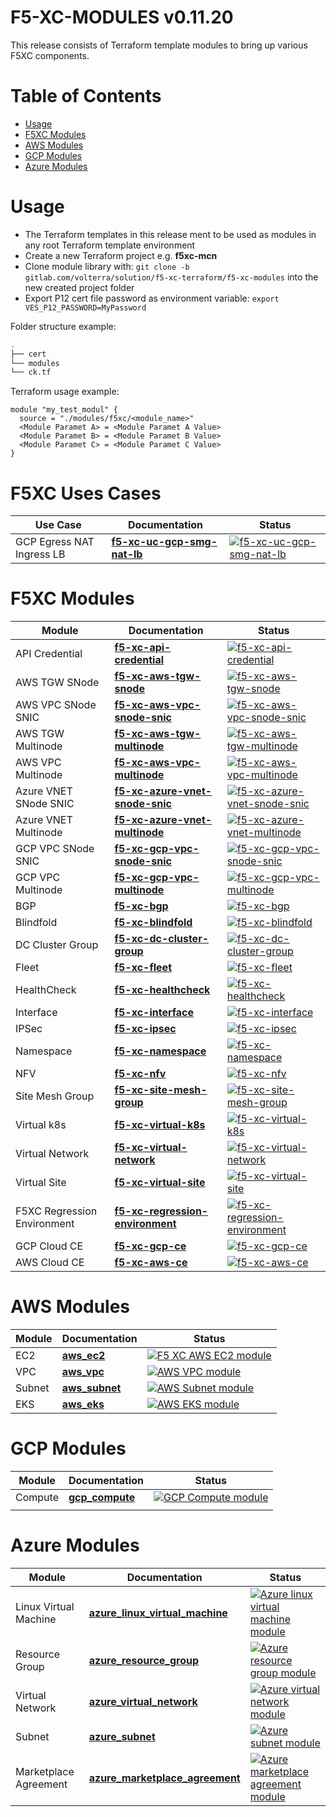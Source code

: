 # F5-XC-MODULES v0.11.20

This release consists of Terraform template modules to bring up various F5XC components.

# Table of Contents

- [Usage](#usage)
- [F5XC Modules](#f5xc-modules)
- [AWS Modules](#aws-modules)
- [GCP Modules](#gcp-modules)
- [Azure Modules](#azure-modules)

# Usage

- The Terraform templates in this release ment to be used as modules in any root Terraform template environment
- Create a new Terraform project e.g. __f5xc-mcn__
- Clone module library with: `git clone -b  gitlab.com/volterra/solution/f5-xc-terraform/f5-xc-modules` into the new created project folder
- Export P12 cert file password as environment variable: `export VES_P12_PASSWORD=MyPassword`

Folder structure example:

```bash
.
├── cert
└── modules
└── ck.tf
```

Terraform usage example:

```hcl
module "my_test_modul" {
  source = "./modules/f5xc/<module_name>"
  <Module Paramet A> = <Module Paramet A Value>
  <Module Paramet B> = <Module Paramet B Value>
  <Module Paramet C> = <Module Paramet C Value>
}
```

# F5XC Uses Cases

| Use Case                | Documentation               | Status                                                                                                                                                                                                                                                                          |
|-------------------------|-----------------------------|---------------------------------------------------------------------------------------------------------------------------------------------------------------------------------------------------------------------------------------------------------------------------------|
| GCP Egress NAT Ingress LB | **[f5-xc-uc-gcp-smg-nat-lb](https://gitlab.com/volterra/solution/f5-xc-terraform/f5-xc-uc-gcp-smg-nat-lb)** | [![f5-xc-uc-gcp-smg-nat-lb](https://gitlab.com/volterra/solution/f5-xc-terraform/f5-xc-uc-gcp-smg-nat-lb/badges/0.11.18/pipeline.svg)](https://gitlab.com/volterra/solution/f5-xc-terraform/f5-xc-uc-gcp-smg-nat-lb) |

# F5XC Modules

| Module                             | Documentation         | Status                                                                                                                                         |
|------------------------------------|-----------------------|------------------------------------------------------------------------------------------------------------------------------------------------|
| API Credential | **[f5-xc-api-credential](https://gitlab.com/volterra/solution/f5-xc-terraform/f5-xc-api-credential)** | [![f5-xc-api-credential](https://gitlab.com/volterra/solution/f5-xc-terraform/f5-xc-api-credential/badges/0.11.19/pipeline.svg)](https://gitlab.com/volterra/solution/f5-xc-terraform/f5-xc-api-credential) |
| AWS TGW SNode | **[f5-xc-aws-tgw-snode](https://gitlab.com/volterra/solution/f5-xc-terraform/f5-xc-aws-tgw-snode)** | [![f5-xc-aws-tgw-snode](https://gitlab.com/volterra/solution/f5-xc-terraform/f5-xc-aws-tgw-snode/badges/0.11.19/pipeline.svg)](https://gitlab.com/volterra/solution/f5-xc-terraform/f5-xc-aws-tgw-snode) |
| AWS VPC SNode SNIC | **[f5-xc-aws-vpc-snode-snic](https://gitlab.com/volterra/solution/f5-xc-terraform/f5-xc-aws-vpc-snode-snic)** | [![f5-xc-aws-vpc-snode-snic](https://gitlab.com/volterra/solution/f5-xc-terraform/f5-xc-aws-vpc-snode-snic/badges/0.11.19/pipeline.svg)](https://gitlab.com/volterra/solution/f5-xc-terraform/f5-xc-aws-vpc-snode-snic) |
| AWS TGW Multinode | **[f5-xc-aws-tgw-multinode](https://gitlab.com/volterra/solution/f5-xc-terraform/f5-xc-aws-tgw-multinode)** | [![f5-xc-aws-tgw-multinode](https://gitlab.com/volterra/solution/f5-xc-terraform/f5-xc-aws-tgw-multinode/badges/0.11.19/pipeline.svg)](https://gitlab.com/volterra/solution/f5-xc-terraform/f5-xc-aws-tgw-multinode) |
| AWS VPC Multinode | **[f5-xc-aws-vpc-multinode](https://gitlab.com/volterra/solution/f5-xc-terraform/f5-xc-aws-vpc-multinode)** | [![f5-xc-aws-vpc-multinode](https://gitlab.com/volterra/solution/f5-xc-terraform/f5-xc-aws-vpc-multinode/badges/0.11.18/pipeline.svg)](https://gitlab.com/volterra/solution/f5-xc-terraform/f5-xc-aws-vpc-multinode) |
| Azure VNET SNode SNIC | **[f5-xc-azure-vnet-snode-snic](https://gitlab.com/volterra/solution/f5-xc-terraform/f5-xc-azure-vnet-snode-snic)** | [![f5-xc-azure-vnet-snode-snic](https://gitlab.com/volterra/solution/f5-xc-terraform/f5-xc-azure-vnet-snode-snic/badges/0.11.18/pipeline.svg)](https://gitlab.com/volterra/solution/f5-xc-terraform/f5-xc-azure-vnet-snode-snic) |
| Azure VNET Multinode | **[f5-xc-azure-vnet-multinode](https://gitlab.com/volterra/solution/f5-xc-terraform/f5-xc-azure-vnet-multinode)** | [![f5-xc-azure-vnet-multinode](https://gitlab.com/volterra/solution/f5-xc-terraform/f5-xc-azure-vnet-multinode/badges/0.11.19/pipeline.svg)](https://gitlab.com/volterra/solution/f5-xc-terraform/f5-xc-azure-vnet-multinode) |
| GCP VPC SNode SNIC | **[f5-xc-gcp-vpc-snode-snic](https://gitlab.com/volterra/solution/f5-xc-terraform/f5-xc-gcp-vpc-snode-snic)** | [![f5-xc-gcp-vpc-snode-snic](https://gitlab.com/volterra/solution/f5-xc-terraform/f5-xc-gcp-vpc-snode-snic/badges/0.11.19/pipeline.svg)](https://gitlab.com/volterra/solution/f5-xc-terraform/f5-xc-gcp-vpc-snode-snic) |
| GCP VPC Multinode | **[f5-xc-gcp-vpc-multinode](https://gitlab.com/volterra/solution/f5-xc-terraform/f5-xc-gcp-vpc-multinode)** | [![f5-xc-gcp-vpc-multinode](https://gitlab.com/volterra/solution/f5-xc-terraform/f5-xc-gcp-vpc-multinode/badges/0.11.18/pipeline.svg)](https://gitlab.com/volterra/solution/f5-xc-terraform/f5-xc-gcp-vpc-multinode) |
| BGP | **[f5-xc-bgp](https://gitlab.com/volterra/solution/f5-xc-terraform/f5-xc-bgp)** | [![f5-xc-bgp](https://gitlab.com/volterra/solution/f5-xc-terraform/f5-xc-bgp/badges/0.11.19/pipeline.svg)](https://gitlab.com/volterra/solution/f5-xc-terraform/f5-xc-bgp) |
| Blindfold | **[f5-xc-blindfold](https://gitlab.com/volterra/solution/f5-xc-terraform/f5-xc-blindfold)** | [![f5-xc-blindfold](https://gitlab.com/volterra/solution/f5-xc-terraform/f5-xc-blindfold/badges/0.11.19/pipeline.svg)](https://gitlab.com/volterra/solution/f5-xc-terraform/f5-xc-blindfold) |
| DC Cluster Group | **[f5-xc-dc-cluster-group](https://gitlab.com/volterra/solution/f5-xc-terraform/f5-xc-dc-cluster-group)** | [![f5-xc-dc-cluster-group](https://gitlab.com/volterra/solution/f5-xc-terraform/f5-xc-dc-cluster-group/badges/0.11.19/pipeline.svg)](https://gitlab.com/volterra/solution/f5-xc-terraform/f5-xc-dc-cluster-group) |
| Fleet | **[f5-xc-fleet](https://gitlab.com/volterra/solution/f5-xc-terraform/f5-xc-fleet)** | [![f5-xc-fleet](https://gitlab.com/volterra/solution/f5-xc-terraform/f5-xc-fleet/badges/0.11.19/pipeline.svg)](https://gitlab.com/volterra/solution/f5-xc-terraform/f5-xc-fleet) |
| HealthCheck | **[f5-xc-healthcheck](https://gitlab.com/volterra/solution/f5-xc-terraform/f5-xc-healthcheck)** | [![f5-xc-healthcheck](https://gitlab.com/volterra/solution/f5-xc-terraform/f5-xc-healthcheck/badges/0.11.19/pipeline.svg)](https://gitlab.com/volterra/solution/f5-xc-terraform/f5-xc-healthcheck) |
| Interface | **[f5-xc-interface](https://gitlab.com/volterra/solution/f5-xc-terraform/f5-xc-interface)** | [![f5-xc-interface](https://gitlab.com/volterra/solution/f5-xc-terraform/f5-xc-interface/badges/0.11.19/pipeline.svg)](https://gitlab.com/volterra/solution/f5-xc-terraform/f5-xc-interface) |
| IPSec | **[f5-xc-ipsec](https://gitlab.com/volterra/solution/f5-xc-terraform/f5-xc-ipsec)** | [![f5-xc-ipsec](https://gitlab.com/volterra/solution/f5-xc-terraform/f5-xc-ipsec/badges/0.11.19/pipeline.svg)](https://gitlab.com/volterra/solution/f5-xc-terraform/f5-xc-ipsec) |
| Namespace | **[f5-xc-namespace](https://gitlab.com/volterra/solution/f5-xc-terraform/f5-xc-namespace)** | [![f5-xc-namespace](https://gitlab.com/volterra/solution/f5-xc-terraform/f5-xc-namespace/badges/0.11.19/pipeline.svg)](https://gitlab.com/volterra/solution/f5-xc-terraform/f5-xc-namespace) |
| NFV | **[f5-xc-nfv](https://gitlab.com/volterra/solution/f5-xc-terraform/f5-xc-nfv)** | [![f5-xc-nfv](https://gitlab.com/volterra/solution/f5-xc-terraform/f5-xc-nfv/badges/0.11.18/pipeline.svg)](https://gitlab.com/volterra/solution/f5-xc-terraform/f5-xc-nfv) |
| Site Mesh Group | **[f5-xc-site-mesh-group](https://gitlab.com/volterra/solution/f5-xc-terraform/f5-xc-site-mesh-group)** | [![f5-xc-site-mesh-group](https://gitlab.com/volterra/solution/f5-xc-terraform/f5-xc-site-mesh-group/badges/0.11.19/pipeline.svg)](https://gitlab.com/volterra/solution/f5-xc-terraform/f5-xc-site-mesh-group) |
| Virtual k8s | **[f5-xc-virtual-k8s](https://gitlab.com/volterra/solution/f5-xc-terraform/f5-xc-virtual-k8s)** | [![f5-xc-virtual-k8s](https://gitlab.com/volterra/solution/f5-xc-terraform/f5-xc-virtual-k8s/badges/0.11.19/pipeline.svg)](https://gitlab.com/volterra/solution/f5-xc-terraform/f5-xc-virtual-k8s) |
| Virtual Network | **[f5-xc-virtual-network](https://gitlab.com/volterra/solution/f5-xc-terraform/f5-xc-virtual-network)** | [![f5-xc-virtual-network](https://gitlab.com/volterra/solution/f5-xc-terraform/f5-xc-virtual-network/badges/0.11.19/pipeline.svg)](https://gitlab.com/volterra/solution/f5-xc-terraform/f5-xc-virtual-network) |
| Virtual Site | **[f5-xc-virtual-site](https://gitlab.com/volterra/solution/f5-xc-terraform/f5-xc-virtual-site)** | [![f5-xc-virtual-site](https://gitlab.com/volterra/solution/f5-xc-terraform/f5-xc-virtual-site/badges/0.11.19/pipeline.svg)](https://gitlab.com/volterra/solution/f5-xc-terraform/f5-xc-virtual-site) |
| F5XC Regression Environment | **[f5-xc-regression-environment](https://gitlab.com/volterra/solution/f5-xc-terraform/f5-xc-regression-environment)** | [![f5-xc-regression-environment](https://gitlab.com/volterra/solution/f5-xc-terraform/f5-xc-regression-environment/badges/0.11.18/pipeline.svg)](https://gitlab.com/volterra/solution/f5-xc-terraform/f5-xc-regression-environment) |
| GCP Cloud CE | **[f5-xc-gcp-ce](https://gitlab.com/volterra/solution/f5-xc-terraform/f5-xc-gcp-ce)** | [![f5-xc-gcp-ce](https://gitlab.com/volterra/solution/f5-xc-terraform/f5-xc-gcp-ce/badges/None/pipeline.svg)](https://gitlab.com/volterra/solution/f5-xc-terraform/f5-xc-gcp-ce) |
| AWS Cloud CE | **[f5-xc-aws-ce](https://gitlab.com/volterra/solution/f5-xc-terraform/f5-xc-aws-ce)** | [![f5-xc-aws-ce](https://gitlab.com/volterra/solution/f5-xc-terraform/f5-xc-aws-ce/badges/None/pipeline.svg)](https://gitlab.com/volterra/solution/f5-xc-terraform/f5-xc-aws-ce) |

# AWS Modules

| Module | Documentation                                           | Status                                                                                                                                                                                          |
|--------|---------------------------------------------------------|-------------------------------------------------------------------------------------------------------------------------------------------------------------------------------------------------|
| EC2    | **[aws_ec2](https://github.com/cklewar/aws-ec2)**       | [![F5 XC AWS EC2 module](https://github.com/cklewar/aws-ec2/actions/workflows/module_test.yml/badge.svg?release=0.11.16)](https://github.com/cklewar/aws-ec2/actions/workflows/module_test.yml)  |
| VPC    | **[aws_vpc](https://github.com/cklewar/aws-vpc)**       | [![AWS VPC module](https://github.com/cklewar/aws-vpc/actions/workflows/module_test.yml/badge.svg)](https://github.com/cklewar/aws-vpc/actions/workflows/module_test.yml)                       |
| Subnet | **[aws_subnet](https://github.com/cklewar/aws-subnet)** | [![AWS Subnet module](https://github.com/cklewar/aws-subnets/actions/workflows/module_test.yml/badge.svg)](https://github.com/cklewar/aws-subnets/actions/workflows/module_test.yml)            |
| EKS    | **[aws_eks](https://github.com/cklewar/aws-eks)**       | [![AWS EKS module](https://github.com/cklewar/aws-eks/actions/workflows/module_test.yml/badge.svg?release=main)](https://github.com/cklewar/aws-eks/actions/workflows/module_test.yml)           |

# GCP Modules

| Module  | Documentation                                              | Status                                                                                                                                                                                             |
|---------|------------------------------------------------------------|----------------------------------------------------------------------------------------------------------------------------------------------------------------------------------------------------|
| Compute | **[gcp_compute](https://github.com/cklewar/gcp-compute/)** | [![GCP Compute module](https://github.com/cklewar/gcp-compute/actions/workflows/module_test.yml/badge.svg?release=main)](https://github.com/cklewar/gcp-compute/actions/workflows/module_test.yml)  |
|         |                                                            |                                                                                                                                                                                                    |

# Azure Modules

| Module                | Documentation                                                                              | Status                                                                                                                                                                                                                                            |
|-----------------------|--------------------------------------------------------------------------------------------|---------------------------------------------------------------------------------------------------------------------------------------------------------------------------------------------------------------------------------------------------|
| Linux Virtual Machine | **[azure_linux_virtual_machine](https://github.com/cklewar/azure-linux-virtual-machine/)** | [![Azure linux virtual machine module](https://github.com/cklewar/azure-linux-virtual-machine/actions/workflows/module_test.yml/badge.svg?release=main)](https://github.com/cklewar/azure-linux-virtual-machine/actions/workflows/module_test.yml) |
| Resource Group        | **[azure_resource_group](https://github.com/cklewar/azure-resource-group )**               | [![Azure resource group module](https://github.com/cklewar/azure-resource-group/actions/workflows/module_test.yml/badge.svg?release=main)](https://github.com/cklewar/azure-resource-group/actions/workflows/module_test.yml)                      |
| Virtual Network       | **[azure_virtual_network](https://github.com/cklewar/azure-virtual-network/)**             | [![Azure virtual network module](https://github.com/cklewar/azure-virtual-network/actions/workflows/module_test.yml/badge.svg?release=main)](https://github.com/cklewar/azure-virtual-network/actions/workflows/module_test.yml)                   |
| Subnet                | **[azure_subnet](https://github.com/cklewar/azure-subnet )**                               | [![Azure subnet module](https://github.com/cklewar/azure-subnet/actions/workflows/module_test.yml/badge.svg?release=main)](https://github.com/cklewar/azure-subnet/actions/workflows/module_test.yml)                                              |
| Marketplace Agreement | **[azure_marketplace_agreement](https://github.com/cklewar/azure-marketplace-agreement/)** | [![Azure marketplace agreement module](https://github.com/cklewar/azure-marketplace-agreement/actions/workflows/module_test.yml/badge.svg)](https://github.com/cklewar/azure-marketplace-agreement/actions/workflows/module_test.yml)             |